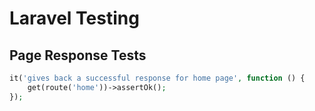 # Laravel Testing

## Page Response Tests

```php +torchlight-php
it('gives back a successful response for home page', function () {
    get(route('home'))->assertOk();
});
```


